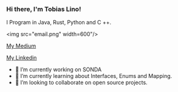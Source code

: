 ### Hi there, I'm Tobias Lino!

I Program in Java, Rust, Python and C ++.

<img src="email.png" width=600"/>

[My Medium](https://medium.com/@tobias.lino)

[My Linkedin](www.linkedin.com/in/tobiaslino)

- 🔭 I’m currently working on SONDA
- 🌱 I’m currently learning about Interfaces, Enums and Mapping.
- 👯 I’m looking to collaborate on open source projects.
